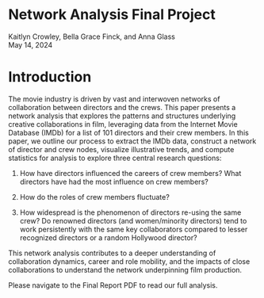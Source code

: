 # Network Analysis Final Project  
Kaitlyn Crowley, Bella Grace Finck, and Anna Glass  
May 14, 2024  

# Introduction

The movie industry is driven by vast and interwoven networks of
collaboration between directors and the crews. This paper presents a
network analysis that explores the patterns and structures underlying
creative collaborations in film, leveraging data from the Internet Movie
Database (IMDb) for a list of 101 directors and their crew members. In
this paper, we outline our process to extract the IMDb data, construct a
network of director and crew nodes, visualize illustrative trends, and
compute statistics for analysis to explore three central research
questions:

1.  How have directors influenced the careers of crew members? What
    directors have had the most influence on crew members?

2.  How do the roles of crew members fluctuate?

3.  How widespread is the phenomenon of directors re-using the same
    crew? Do renowned directors (and women/minority directors) tend to
    work persistently with the same key collaborators compared to lesser
    recognized directors or a random Hollywood director?

This network analysis contributes to a deeper understanding of
collaboration dynamics, career and role mobility, and the impacts of
close collaborations to understand the network underpinning film
production.

Please navigate to the Final Report PDF to read our full analysis.
